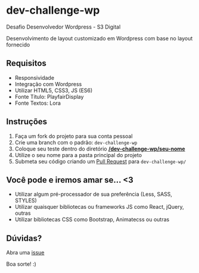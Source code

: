 # dev-challenge-wp

Desafio Desenvolvedor Wordpress - S3 Digital

Desenvolvimento de layout customizado em Wordpress com base no layout fornecido

## Requisitos
- Responsividade
- Integração com Wordpress
- Utilizar HTML5, CSS3, JS (ES6)
- Fonte Título: PlayfairDisplay
- Fonte Textos: Lora

## Instruções

1. Faça um fork do projeto para sua conta pessoal
2. Crie uma branch com o padrão: `dev-challenge-wp`
3. Coloque seu teste dentro do diretório **[/dev-challenge-wp/seu-nome](https://github.com/Agencia-S3-dev/dev-challenge-wp)** 
4. Utilize o seu nome para a pasta principal do projeto
5. Submeta seu código criando um [Pull Request](https://github.com/Agencia-S3-dev/dev-challenge-wp/compare/master...dev-challenge-wp) para `dev-challenge-wp/`

## Você pode e iremos amar se... <3

- Utilizar algum pré-processador de sua preferência (Less, SASS, STYLES)
- Utilizar quaisquer bibliotecas ou frameworks JS como React, jQuery, outras
- Utilizar bibliotecas CSS como Bootstrap, Animatecss ou outras

## Dúvidas?

Abra uma [issue](https://github.com/Agencia-S3-dev/dev-challenge-wp/issues)

Boa sorte! :)
